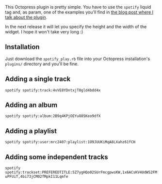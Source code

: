 This Octopress plugin is pretty simple. You have to use the `spotify` liquid
tag and, as param, one of the examples you'll find in [the blog post where I
talk about the
plugin](http://mrcasals.github.com/blog/2012/04/11/my-first-octopress-plugin-spotify-play-button/).

In the next release it will let you specify the height and the width of the
widget. I hope it won't take very long :)

## Installation
Just download the `spotify_play.rb` file into your Octopress installation's
`plugins/` directory and you'll be fine.

## Adding a single track
`spotify spotify:track:4vVE8YDntxjT0gld4bdd4x`

## Adding an album
`spotify spotify:album:2B9q4KPjOEYu885Keo9dfX`

## Adding a playlist
`spotify spotify:user:mrc2407:playlist:1O9JUUKiMqA8LXahz61fCH`

## Adding some independent tracks
`spotify spotify:trackset:PREFEREDTITLE:5Z7ygHQo02SUrFmcgpwsKW,1x6ACsKV4UdWS2FMuPFUiT,4bi73jCM02fMpkI11Lqmfe`
